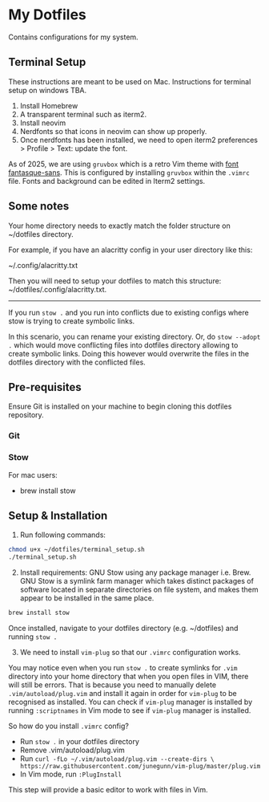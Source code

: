 # My Dotfiles

Contains configurations for my system.

## Terminal Setup

These instructions are meant to be used on Mac. Instructions for terminal setup on windows TBA.

1. Install Homebrew
2. A transparent terminal such as iterm2.
3. Install neovim
4. Nerdfonts so that icons in neovim can show up properly.
5. Once nerdfonts has been installed, we need to open iterm2 preferences > Profile > Text: update the font.

As of 2025, we are using `gruvbox` which is a retro Vim theme with [font fantasque-sans](https://github.com/belluzj/fantasque-sans).
This is configured by installing `gruvbox` within the `.vimrc` file. Fonts and background can be edited in Iterm2 settings.

## Some notes

Your home directory needs to exactly match the folder structure on ~/dotfiles directory.

For example, if you have an alacritty config in your user directory like this:

~/.config/alacritty.txt

Then you will need to setup your dotfiles to match this structure:
~/dotfiles/.config/alacritty.txt.

________________________________


If you run `stow .` and you run into conflicts due to existing configs where stow is trying to create symbolic links. 

In this scenario, you can rename your existing directory. Or, do `stow --adopt .` which would move conflicting files into dotfiles directory
allowing to create symbolic links. Doing this however would overwrite the files in the dotfiles directory with the conflicted files.
 

## Pre-requisites

Ensure Git is installed on your machine to begin cloning this dotfiles repository.

### Git


### Stow

For mac users:
- brew install stow



## Setup & Installation

1. Run following commands:

```bash
chmod u+x ~/dotfiles/terminal_setup.sh
./terminal_setup.sh
```

2. Install requirements: GNU Stow using any package manager i.e. Brew. GNU Stow is a symlink farm manager which takes distinct packages of software located in separate directories on file system, and makes them appear to be installed in the same place.

```bash
brew install stow
```

Once installed, navigate to your dotfiles directory (e.g. ~/dotfiles) and running `stow .`

3. We need to install `vim-plug` so that our `.vimrc` configuration works.

You may notice even when you run `stow .` to create symlinks for `.vim` directory into your home directory that when you open files in VIM,
there will still be errors. That is because you need to manually delete `.vim/autoload/plug.vim` and install it again in order for `vim-plug`
to be recognised as installed. You can check if `vim-plug` manager is installed by running `:scriptnames` in Vim mode to see if `vim-plug` 
manager is installed.

So how do you install `.vimrc` config?
- Run `stow .` in your dotfiles directory
- Remove .vim/autoload/plug.vim
- Run `curl -fLo ~/.vim/autoload/plug.vim --create-dirs \
    https://raw.githubusercontent.com/junegunn/vim-plug/master/plug.vim`
- In Vim mode, run `:PlugInstall`

This step will provide a basic editor to work with files in Vim.


